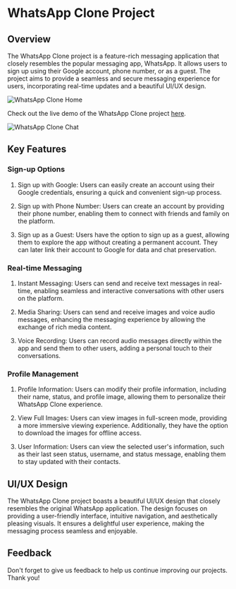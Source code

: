# WhatsApp Clone Project

## Overview

The WhatsApp Clone project is a feature-rich messaging application that closely resembles the popular messaging app, WhatsApp. It allows users to sign up using their Google account, phone number, or as a guest. The project aims to provide a seamless and secure messaging experience for users, incorporating real-time updates and a beautiful UI/UX design.

![WhatsApp Clone Home](https://firebasestorage.googleapis.com/v0/b/whatsapp-clone-b5e50.appspot.com/o/custome%2Fhome.png?alt=media&token=1dad4823-e22e-4cdb-aff4-5111f328bd18)

Check out the live demo of the WhatsApp Clone project [here](https://whatsape.vercel.app/).

![WhatsApp Clone Chat](https://firebasestorage.googleapis.com/v0/b/whatsapp-clone-b5e50.appspot.com/o/custome%2Fchat.png?alt=media&token=44370540-b403-4459-b691-d5e5335610bd)

## Key Features

### Sign-up Options

1. Sign up with Google: Users can easily create an account using their Google credentials, ensuring a quick and convenient sign-up process.

2. Sign up with Phone Number: Users can create an account by providing their phone number, enabling them to connect with friends and family on the platform.

3. Sign up as a Guest: Users have the option to sign up as a guest, allowing them to explore the app without creating a permanent account. They can later link their account to Google for data and chat preservation.

### Real-time Messaging

1. Instant Messaging: Users can send and receive text messages in real-time, enabling seamless and interactive conversations with other users on the platform.

2. Media Sharing: Users can send and receive images and voice audio messages, enhancing the messaging experience by allowing the exchange of rich media content.

3. Voice Recording: Users can record audio messages directly within the app and send them to other users, adding a personal touch to their conversations.

### Profile Management

1. Profile Information: Users can modify their profile information, including their name, status, and profile image, allowing them to personalize their WhatsApp Clone experience.

2. View Full Images: Users can view images in full-screen mode, providing a more immersive viewing experience. Additionally, they have the option to download the images for offline access.

3. User Information: Users can view the selected user's information, such as their last seen status, username, and status message, enabling them to stay updated with their contacts.

## UI/UX Design

The WhatsApp Clone project boasts a beautiful UI/UX design that closely resembles the original WhatsApp application. The design focuses on providing a user-friendly interface, intuitive navigation, and aesthetically pleasing visuals. It ensures a delightful user experience, making the messaging process seamless and enjoyable.

## Feedback

Don't forget to give us feedback to help us continue improving our projects. Thank you!
